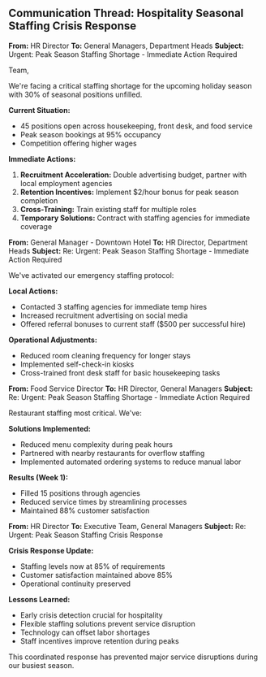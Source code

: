 ## Communication Thread: Hospitality Seasonal Staffing Crisis Response

**From:** HR Director
**To:** General Managers, Department Heads
**Subject:** Urgent: Peak Season Staffing Shortage - Immediate Action Required

Team,

We're facing a critical staffing shortage for the upcoming holiday season with 30% of seasonal positions unfilled.

**Current Situation:**
- 45 positions open across housekeeping, front desk, and food service
- Peak season bookings at 95% occupancy
- Competition offering higher wages

**Immediate Actions:**
1. **Recruitment Acceleration:** Double advertising budget, partner with local employment agencies
2. **Retention Incentives:** Implement $2/hour bonus for peak season completion
3. **Cross-Training:** Train existing staff for multiple roles
4. **Temporary Solutions:** Contract with staffing agencies for immediate coverage

**From:** General Manager - Downtown Hotel
**To:** HR Director, Department Heads
**Subject:** Re: Urgent: Peak Season Staffing Shortage - Immediate Action Required

We've activated our emergency staffing protocol:

**Local Actions:**
- Contacted 3 staffing agencies for immediate temp hires
- Increased recruitment advertising on social media
- Offered referral bonuses to current staff ($500 per successful hire)

**Operational Adjustments:**
- Reduced room cleaning frequency for longer stays
- Implemented self-check-in kiosks
- Cross-trained front desk staff for basic housekeeping tasks

**From:** Food Service Director
**To:** HR Director, General Managers
**Subject:** Re: Urgent: Peak Season Staffing Shortage - Immediate Action Required

Restaurant staffing most critical. We've:

**Solutions Implemented:**
- Reduced menu complexity during peak hours
- Partnered with nearby restaurants for overflow staffing
- Implemented automated ordering systems to reduce manual labor

**Results (Week 1):**
- Filled 15 positions through agencies
- Reduced service times by streamlining processes
- Maintained 88% customer satisfaction

**From:** HR Director
**To:** Executive Team, General Managers
**Subject:** Re: Urgent: Peak Season Staffing Crisis Response

**Crisis Response Update:**
- Staffing levels now at 85% of requirements
- Customer satisfaction maintained above 85%
- Operational continuity preserved

**Lessons Learned:**
- Early crisis detection crucial for hospitality
- Flexible staffing solutions prevent service disruption
- Technology can offset labor shortages
- Staff incentives improve retention during peaks

This coordinated response has prevented major service disruptions during our busiest season.